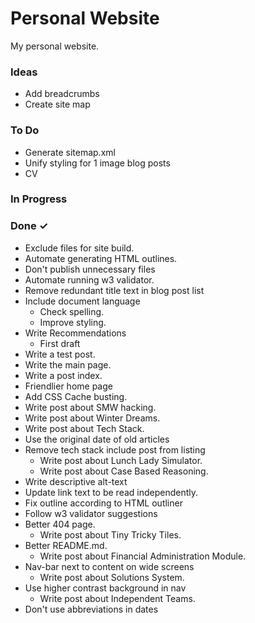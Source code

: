 # Personal Website
My personal website.

### Ideas

- Add breadcrumbs  
- Create site map  

### To Do

- Generate sitemap.xml  
- Unify styling for 1 image blog posts  
- CV  

### In Progress


### Done ✓

- Exclude files for site build.  
- Automate generating HTML outlines.  
- Don't publish unnecessary files  
- Automate running w3 validator.  
- Remove redundant title text in blog post list  
- Include document language  
  - Check spelling.  
  - Improve styling.  
- Write Recommendations  
  - First draft  
- Write a test post.  
- Write the main page.  
- Write a post index.  
- Friendlier home page  
- Add CSS Cache busting.  
- Write post about SMW hacking.  
- Write post about Winter Dreams.  
- Write post about Tech Stack.  
- Use the original date of old articles  
- Remove tech stack include post from listing  
  - Write post about Lunch Lady Simulator.  
  - Write post about Case Based Reasoning.  
- Write descriptive alt-text  
- Update link text to be read independently.  
- Fix outline according to HTML outliner  
- Follow w3 validator suggestions  
- Better 404 page.  
  - Write post about Tiny Tricky Tiles.  
- Better README.md.  
  - Write post about Financial Administration Module.  
- Nav-bar next to content on wide screens  
  - Write post about Solutions System.  
- Use higher contrast background in nav  
  - Write post about Independent Teams.  
- Don't use abbreviations in dates  

